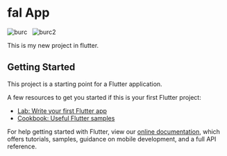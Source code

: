 # fal App

![burc](https://user-images.githubusercontent.com/67228806/157725597-55a1e469-8a5e-4b5b-806f-838ed82e3861.png) &nbsp; ![burc2](https://user-images.githubusercontent.com/67228806/157725803-c5a62340-cca4-4314-a9e6-afd1fd2ceae7.png)




This is my new project in flutter.

## Getting Started

This project is a starting point for a Flutter application.

A few resources to get you started if this is your first Flutter project:

- [Lab: Write your first Flutter app](https://flutter.dev/docs/get-started/codelab)
- [Cookbook: Useful Flutter samples](https://flutter.dev/docs/cookbook)

For help getting started with Flutter, view our
[online documentation](https://flutter.dev/docs), which offers tutorials,
samples, guidance on mobile development, and a full API reference.
